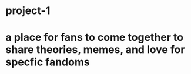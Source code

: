 # project-1
# a place for fans to come together to share theories, memes, and love for specfic fandoms